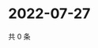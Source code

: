 # 2022-07-27

共 0 条

<!-- BEGIN WEIBO -->
<!-- 最后更新时间 Wed Jul 27 2022 04:00:58 GMT+0800 (China Standard Time) -->

<!-- END WEIBO -->
